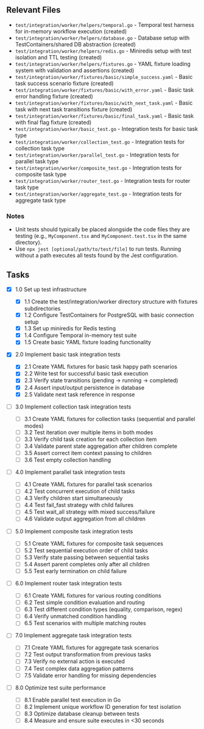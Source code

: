 ## Relevant Files

- `test/integration/worker/helpers/temporal.go` - Temporal test harness for in-memory workflow execution (created)
- `test/integration/worker/helpers/database.go` - Database setup with TestContainers/shared DB abstraction (created)
- `test/integration/worker/helpers/redis.go` - Miniredis setup with test isolation and TTL testing (created)
- `test/integration/worker/helpers/fixtures.go` - YAML fixture loading system with validation and assertions (created)
- `test/integration/worker/fixtures/basic/simple_success.yaml` - Basic task success scenario fixture (created)
- `test/integration/worker/fixtures/basic/with_error.yaml` - Basic task error handling fixture (created)
- `test/integration/worker/fixtures/basic/with_next_task.yaml` - Basic task with next task transitions fixture (created)
- `test/integration/worker/fixtures/basic/final_task.yaml` - Basic task with final flag fixture (created)
- `test/integration/worker/basic_test.go` - Integration tests for basic task type
- `test/integration/worker/collection_test.go` - Integration tests for collection task type
- `test/integration/worker/parallel_test.go` - Integration tests for parallel task type
- `test/integration/worker/composite_test.go` - Integration tests for composite task type
- `test/integration/worker/router_test.go` - Integration tests for router task type
- `test/integration/worker/aggregate_test.go` - Integration tests for aggregate task type

### Notes

- Unit tests should typically be placed alongside the code files they are testing (e.g., `MyComponent.tsx` and `MyComponent.test.tsx` in the same directory).
- Use `npx jest [optional/path/to/test/file]` to run tests. Running without a path executes all tests found by the Jest configuration.

## Tasks

- [x] 1.0 Set up test infrastructure

    - [x] 1.1 Create the test/integration/worker directory structure with fixtures subdirectories
    - [x] 1.2 Configure TestContainers for PostgreSQL with basic connection setup
    - [x] 1.3 Set up miniredis for Redis testing
    - [x] 1.4 Configure Temporal in-memory test suite
    - [x] 1.5 Create basic YAML fixture loading functionality

- [x] 2.0 Implement basic task integration tests

    - [x] 2.1 Create YAML fixtures for basic task happy path scenarios
    - [x] 2.2 Write test for successful basic task execution
    - [x] 2.3 Verify state transitions (pending → running → completed)
    - [x] 2.4 Assert input/output persistence in database
    - [x] 2.5 Validate next task reference in response

- [ ] 3.0 Implement collection task integration tests

    - [ ] 3.1 Create YAML fixtures for collection tasks (sequential and parallel modes)
    - [ ] 3.2 Test iteration over multiple items in both modes
    - [ ] 3.3 Verify child task creation for each collection item
    - [ ] 3.4 Validate parent state aggregation after children complete
    - [ ] 3.5 Assert correct item context passing to children
    - [ ] 3.6 Test empty collection handling

- [ ] 4.0 Implement parallel task integration tests

    - [ ] 4.1 Create YAML fixtures for parallel task scenarios
    - [ ] 4.2 Test concurrent execution of child tasks
    - [ ] 4.3 Verify children start simultaneously
    - [ ] 4.4 Test fail_fast strategy with child failures
    - [ ] 4.5 Test wait_all strategy with mixed success/failure
    - [ ] 4.6 Validate output aggregation from all children

- [ ] 5.0 Implement composite task integration tests

    - [ ] 5.1 Create YAML fixtures for composite task sequences
    - [ ] 5.2 Test sequential execution order of child tasks
    - [ ] 5.3 Verify state passing between sequential tasks
    - [ ] 5.4 Assert parent completes only after all children
    - [ ] 5.5 Test early termination on child failure

- [ ] 6.0 Implement router task integration tests

    - [ ] 6.1 Create YAML fixtures for various routing conditions
    - [ ] 6.2 Test simple condition evaluation and routing
    - [ ] 6.3 Test different condition types (equality, comparison, regex)
    - [ ] 6.4 Verify unmatched condition handling
    - [ ] 6.5 Test scenarios with multiple matching routes

- [ ] 7.0 Implement aggregate task integration tests

    - [ ] 7.1 Create YAML fixtures for aggregate task scenarios
    - [ ] 7.2 Test output transformation from previous tasks
    - [ ] 7.3 Verify no external action is executed
    - [ ] 7.4 Test complex data aggregation patterns
    - [ ] 7.5 Validate error handling for missing dependencies

- [ ] 8.0 Optimize test suite performance
    - [ ] 8.1 Enable parallel test execution in Go
    - [ ] 8.2 Implement unique workflow ID generation for test isolation
    - [ ] 8.3 Optimize database cleanup between tests
    - [ ] 8.4 Measure and ensure suite executes in <30 seconds
